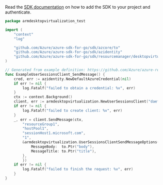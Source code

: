Read the [SDK documentation](https://github.com/Azure/azure-sdk-for-go/blob/sdk%2Fresourcemanager%2Fdesktopvirtualization%2Farmdesktopvirtualization%2Fv1.0.0/sdk/resourcemanager/desktopvirtualization/armdesktopvirtualization/README.md) on how to add the SDK to your project and authenticate.

```go
package armdesktopvirtualization_test

import (
	"context"
	"log"

	"github.com/Azure/azure-sdk-for-go/sdk/azcore/to"
	"github.com/Azure/azure-sdk-for-go/sdk/azidentity"
	"github.com/Azure/azure-sdk-for-go/sdk/resourcemanager/desktopvirtualization/armdesktopvirtualization"
)

// Generated from example definition: https://github.com/Azure/azure-rest-api-specs/tree/main/specification/desktopvirtualization/resource-manager/Microsoft.DesktopVirtualization/stable/2021-07-12/examples/UserSession_SendMessage_Post.json
func ExampleUserSessionsClient_SendMessage() {
	cred, err := azidentity.NewDefaultAzureCredential(nil)
	if err != nil {
		log.Fatalf("failed to obtain a credential: %v", err)
	}
	ctx := context.Background()
	client, err := armdesktopvirtualization.NewUserSessionsClient("daefabc0-95b4-48b3-b645-8a753a63c4fa", cred, nil)
	if err != nil {
		log.Fatalf("failed to create client: %v", err)
	}
	_, err = client.SendMessage(ctx,
		"resourceGroup1",
		"hostPool1",
		"sessionHost1.microsoft.com",
		"1",
		&armdesktopvirtualization.UserSessionsClientSendMessageOptions{SendMessage: &armdesktopvirtualization.SendMessage{
			MessageBody:  to.Ptr("body"),
			MessageTitle: to.Ptr("title"),
		},
		})
	if err != nil {
		log.Fatalf("failed to finish the request: %v", err)
	}
}
```
